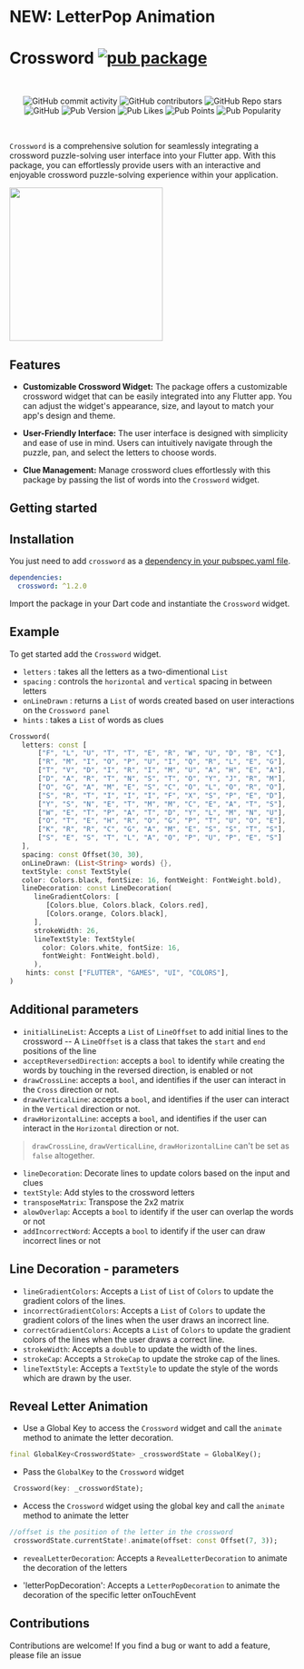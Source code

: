 # NEW:  LetterPop Animation
# Crossword [![pub package](https://img.shields.io/pub/v/crossword.svg)](https://pub.dartlang.org/packages/crossword)

<br>
<p align="center">
<img alt="GitHub commit activity" src="https://img.shields.io/github/commit-activity/m/amonc/crossword">
<img alt="GitHub contributors" src="https://img.shields.io/github/contributors/amonc/crossword">
<img alt="GitHub Repo stars" src="https://img.shields.io/github/stars/amonc/crossword?style=social">
<img alt="GitHub" src="https://img.shields.io/github/license/amonc/crossword">
<img alt="Pub Version" src="https://img.shields.io/pub/v/crossword">
<img alt="Pub Likes" src="https://img.shields.io/pub/likes/crossword">
<img alt="Pub Points" src="https://img.shields.io/pub/points/crossword">
<img alt="Pub Popularity" src="https://img.shields.io/pub/popularity/crossword">

</p>

</br>

`Crossword` is a comprehensive solution for seamlessly integrating a crossword puzzle-solving user
interface into your Flutter app. With this package, you can effortlessly provide users with an
interactive and enjoyable crossword puzzle-solving experience within your application.

<img src="https://github.com/Amonc/crossword/assets/23643271/a2abcac4-2540-4e46-b398-366265c5fbc2" width="270">

## Features

- **Customizable Crossword Widget:**
  The package offers a customizable crossword widget that can be easily integrated into any Flutter
  app. You can adjust the widget's appearance, size, and layout to match your app's design and
  theme.

- **User-Friendly Interface:**
  The user interface is designed with simplicity and ease of use in mind. Users can intuitively
  navigate through the puzzle, pan, and select the letters to choose words.

- **Clue Management:**
  Manage crossword clues effortlessly with this package by passing the list of words into
  the `Crossword` widget.

## Getting started

## Installation

You just need to add `crossword` as
a [dependency in your pubspec.yaml file](https://flutter.io/using-packages/).

```yaml
dependencies:
  crossword: ^1.2.0
```

Import the package in your Dart code and instantiate the `Crossword` widget.

## Example

To get started add the `Crossword` widget.

- `letters` : takes all the letters as a two-dimentional `List`
- `spacing` : controls the `horizontal` and `vertical` spacing in between letters
- `onLineDrawn` : returns a `List` of words created based on user interactions on
  the `Crossword panel`
- `hints` : takes a `List` of words as clues

```dart
Crossword(
   letters: const [
       ["F", "L", "U", "T", "T", "E", "R", "W", "U", "D", "B", "C"],
       ["R", "M", "I", "O", "P", "U", "I", "Q", "R", "L", "E", "G"],
       ["T", "V", "D", "I", "R", "I", "M", "U", "A", "H", "E", "A"],
       ["D", "A", "R", "T", "N", "S", "T", "O", "Y", "J", "R", "M"],
       ["O", "G", "A", "M", "E", "S", "C", "O", "L", "O", "R", "O"],
       ["S", "R", "T", "I", "I", "I", "F", "X", "S", "P", "E", "D"],
       ["Y", "S", "N", "E", "T", "M", "M", "C", "E", "A", "T", "S"],
       ["W", "E", "T", "P", "A", "T", "D", "Y", "L", "M", "N", "U"],
       ["O", "T", "E", "H", "R", "O", "G", "P", "T", "U", "O", "E"],
       ["K", "R", "R", "C", "G", "A", "M", "E", "S", "S", "T", "S"],
       ["S", "E", "S", "T", "L", "A", "O", "P", "U", "P", "E", "S"]
   ],
   spacing: const Offset(30, 30),
   onLineDrawn: (List<String> words) {},
   textStyle: const TextStyle(
   color: Colors.black, fontSize: 16, fontWeight: FontWeight.bold),
   lineDecoration: const LineDecoration(
      lineGradientColors: [
         [Colors.blue, Colors.black, Colors.red],
         [Colors.orange, Colors.black],
      ],
      strokeWidth: 26,
      lineTextStyle: TextStyle(
        color: Colors.white, fontSize: 16, 
        fontWeight: FontWeight.bold),
      ),
    hints: const ["FLUTTER", "GAMES", "UI", "COLORS"],
)
```

## Additional parameters

- `initialLineList`: Accepts a `List` of `LineOffset` to add initial lines to the crossword 
--  A `LineOffset` is a class that takes the `start` and `end` positions of the line
- `acceptReversedDirection`: accepts a `bool` to identify while creating the words by touching in
  the reversed direction, is enabled or not
- `drawCrossLine`:  accepts a `bool`, and identifies if the user can interact in the `Cross`
  direction or not.
- `drawVerticalLine`:  accepts a `bool`, and identifies if the user can interact in the `Vertical`
  direction or not.
- `drawHorizontalLine`: accepts a `bool`, and identifies if the user can interact in
  the `Horizontal` direction or not.

> `drawCrossLine`, `drawVerticalLine`, `drawHorizontalLine` can't be set as `false` altogether.

- `lineDecoration`: Decorate lines to update colors based on the input and clues
- `textStyle`: Add styles to the crossword letters
- `transposeMatrix`: Transpose the 2x2 matrix
- `alowOverlap`: Accepts a `bool` to identify if the user can overlap the words or not
- `addIncorrectWord`: Accepts a `bool` to identify if the user can draw incorrect lines or not

## Line Decoration - parameters

- `lineGradientColors`: Accepts a `List` of `List` of `Colors` to update the gradient colors of the
  lines. 
- `incorrectGradientColors`: Accepts a `List` of `Colors` to update the gradient colors of the lines
  when the user draws an incorrect line.
- `correctGradientColors`: Accepts a `List` of `Colors` to update the gradient colors of the lines
  when the user draws a correct line.
- `strokeWidth`: Accepts a `double` to update the width of the lines.
- `strokeCap`: Accepts a `StrokeCap` to update the stroke cap of the lines.
- `lineTextStyle`: Accepts a `TextStyle` to update the style of the words which are drawn by the user.

## Reveal Letter Animation

- Use a Global Key to access the `Crossword` widget and call the `animate` method to animate the letter
decoration.

```dart
final GlobalKey<CrosswordState> _crosswordState = GlobalKey();
```
- Pass the `GlobalKey` to the `Crossword` widget

```dart
 Crossword(key: _crosswordState);
```
- Access the `Crossword` widget using the global key  and call the `animate` method to animate the letter

```dart
//offset is the position of the letter in the crossword
 crosswordState.currentState!.animate(offset: const Offset(7, 3));
```

- `revealLetterDecoration`: Accepts a `RevealLetterDecoration` to animate the decoration of the
  letters 

- 'letterPopDecoration': Accepts a `LetterPopDecoration` to animate the decoration of the specific letter onTouchEvent

## Contributions

Contributions are welcome! If you find a bug or want to add a feature, please file an issue 


